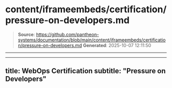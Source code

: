 # content/iframeembeds/certification/pressure-on-developers.md

> **Source**: https://github.com/pantheon-systems/documentation/blob/main/content/iframeembeds/certification/pressure-on-developers.md
> **Generated**: 2025-10-07 12:11:50

---

---
title: WebOps Certification
subtitle: "Pressure on Developers"
---

<Partial file="certification-guide/pressure-on-developers.md" />
